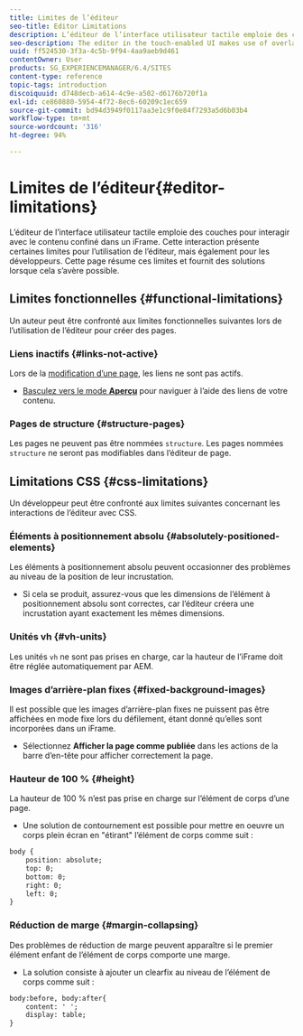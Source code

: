 ```yaml
---
title: Limites de l’éditeur
seo-title: Editor Limitations
description: L’éditeur de l’interface utilisateur tactile emploie des couches pour interagir avec le contenu confiné dans un iFrame. Cette interaction présente certaines limites pour l’utilisation de l’éditeur, mais également pour les développeurs.
seo-description: The editor in the touch-enabled UI makes use of overlays to interact with content confined in an iframe. This interaction creates some limitations in both usage of the editor and also for developers.
uuid: ff524530-3f3a-4c5b-9f94-4aa9aeb9d461
contentOwner: User
products: SG_EXPERIENCEMANAGER/6.4/SITES
content-type: reference
topic-tags: introduction
discoiquuid: d748decb-a614-4c9e-a502-d6176b720f1a
exl-id: ce860880-5954-4f72-8ec6-60209c1ec659
source-git-commit: bd94d3949f0117aa3e1c9f0e84f7293a5d6b03b4
workflow-type: tm+mt
source-wordcount: '316'
ht-degree: 94%

---
```


# Limites de l’éditeur{#editor-limitations}

L’éditeur de l’interface utilisateur tactile emploie des couches pour interagir avec le contenu confiné dans un iFrame. Cette interaction présente certaines limites pour l’utilisation de l’éditeur, mais également pour les développeurs. Cette page résume ces limites et fournit des solutions lorsque cela s’avère possible.

## Limites fonctionnelles {#functional-limitations}

Un auteur peut être confronté aux limites fonctionnelles suivantes lors de l’utilisation de l’éditeur pour créer des pages.

### Liens inactifs {#links-not-active}

Lors de la [modification d’une page](/help/sites-authoring/editing-content.md), les liens ne sont pas actifs.

* [Basculez vers le mode **Aperçu**](/help/sites-authoring/editing-content.md#preview-mode) pour naviguer à l’aide des liens de votre contenu.

### Pages de structure {#structure-pages}

Les pages ne peuvent pas être nommées `structure`. Les pages nommées `structure` ne seront pas modifiables dans l’éditeur de page.

## Limitations CSS {#css-limitations}

Un développeur peut être confronté aux limites suivantes concernant les interactions de l’éditeur avec CSS.

### Éléments à positionnement absolu {#absolutely-positioned-elements}

Les éléments à positionnement absolu peuvent occasionner des problèmes au niveau de la position de leur incrustation.

* Si cela se produit, assurez-vous que les dimensions de l’élément à positionnement absolu sont correctes, car l’éditeur créera une incrustation ayant exactement les mêmes dimensions.

### Unités vh {#vh-units}

Les unités `vh` ne sont pas prises en charge, car la hauteur de l’iFrame doit être réglée automatiquement par AEM.

### Images d’arrière-plan fixes {#fixed-background-images}

Il est possible que les images d’arrière-plan fixes ne puissent pas être affichées en mode fixe lors du défilement, étant donné qu’elles sont incorporées dans un iFrame.

* Sélectionnez **Afficher la page comme publiée** dans les actions de la barre d’en-tête pour afficher correctement la page.

### Hauteur de 100 % {#height}

La hauteur de 100 % n’est pas prise en charge sur l’élément de corps d’une page.

* Une solution de contournement est possible pour mettre en oeuvre un corps plein écran en &quot;étirant&quot; l’élément de corps comme suit :

```xml
body {
    position: absolute;
    top: 0;
    bottom: 0;
    right: 0;
    left: 0;
}
```

### Réduction de marge {#margin-collapsing}

Des problèmes de réduction de marge peuvent apparaître si le premier élément enfant de l’élément de corps comporte une marge.

* La solution consiste à ajouter un clearfix au niveau de l’élément de corps comme suit :

```xml
body:before, body:after{
    content: ' ';
    display: table;
}
```
